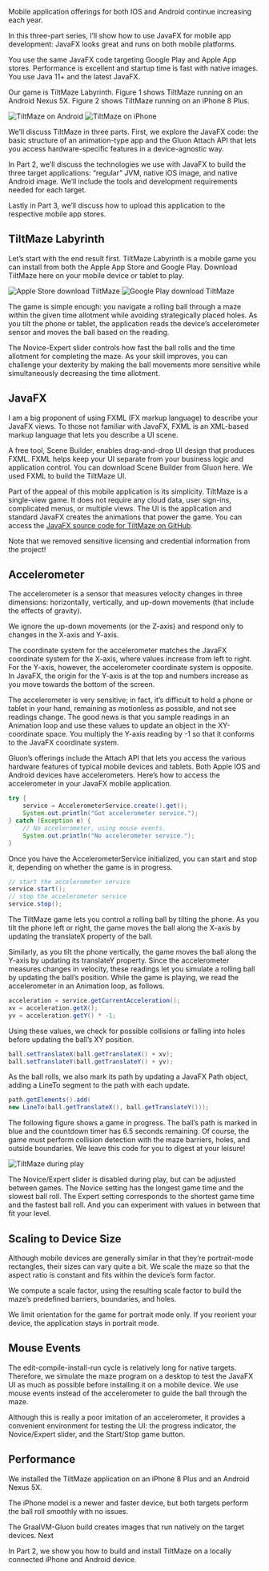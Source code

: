 Mobile application offerings for both IOS and Android continue increasing each year.

In this three-part series, I’ll show how to use JavaFX for mobile app development: JavaFX looks great and runs on both mobile platforms.

You use the same JavaFX code targeting Google Play and Apple App stores. Performance is excellent and startup time is fast with native images. You use Java 11+ and the latest JavaFX.

Our game is TiltMaze Labyrinth. Figure 1 shows TiltMaze running on an Android Nexus 5X. Figure 2 shows TiltMaze running on an iPhone 8 Plus.

![TiltMaze on Android](TiltMaze-android-small.jpg)
![TiltMaze on iPhone](TiltMaze-iPhone-small.jpg)

We’ll discuss TiltMaze in three parts. First, we explore the JavaFX code: the basic structure of an animation-type app and the Gluon Attach API that lets you access hardware-specific features in a device-agnostic way.

In Part 2, we’ll discuss the technologies we use with JavaFX to build the three target applications: “regular” JVM, native iOS image, and native Android image. We’ll include the tools and development requirements needed for each target.

Lastly in Part 3, we’ll discuss how to upload this application to the respective mobile app stores.

## TiltMaze Labyrinth

Let’s start with the end result first. TiltMaze Labyrinth is a mobile game you can install from both the Apple App Store and Google Play. Download TiltMaze here on your mobile device or tablet to play.

![Apple Store download TiltMaze](app-store-logo-sm.jpg)
![Google Play download TiltMaze](google-play-logo-sm-1.jpg)

The game is simple enough: you navigate a rolling ball through a maze within the given time allotment while avoiding strategically placed holes. As you tilt the phone or tablet, the application reads the device’s accelerometer sensor and moves the ball based on the reading.

The Novice-Expert slider controls how fast the ball rolls and the time allotment for completing the maze. As your skill improves, you can challenge your dexterity by making the ball movements more sensitive while simultaneously decreasing the time allotment.

## JavaFX

I am a big proponent of using FXML (FX markup language) to describe your JavaFX views.  To those not familiar with JavaFX, FXML is an XML-based markup language that lets you describe a UI scene.

A free tool, Scene Builder, enables drag-and-drop UI design that produces FXML. FXML helps keep your UI separate from your business logic and application control. You can download Scene Builder from Gluon here. We used FXML to build the TiltMaze UI.

Part of the appeal of this mobile application is its simplicity. TiltMaze is a single-view game. It does not require any cloud data, user sign-ins, complicated menus, or multiple views. The UI is the application and standard JavaFX creates the animations that power the game. You can access the [JavaFX source code for TiltMaze on GitHub](https://github.com/gailasgteach/TiltMaze).

Note that we removed sensitive licensing and credential information from the project!

## Accelerometer

The accelerometer is a sensor that measures velocity changes in three dimensions: horizontally, vertically, and up-down movements (that include the effects of gravity).

We ignore the up-down movements (or the Z-axis) and respond only to changes in the X-axis and Y-axis.

The coordinate system for the accelerometer matches the JavaFX coordinate system for the X-axis, where values increase from left to right. For the Y-axis, however, the accelerometer coordinate system is opposite. In JavaFX, the origin for the Y-axis is at the top and numbers increase as you move towards the bottom of the screen.

The accelerometer is very sensitive; in fact, it’s difficult to hold a phone or tablet in your hand, remaining as motionless as possible, and not see readings change. The good news is that you sample readings in an Animation loop and use these values to update an object in the XY-coordinate space. You multiply the Y-axis reading by -1 so that it conforms to the JavaFX coordinate system.

Gluon’s offerings include the Attach API that lets you access the various hardware features of typical mobile devices and tablets. Both Apple IOS and Android devices have accelerometers. Here’s how to access the accelerometer in your JavaFX mobile application.

```java
try {
    service = AccelerometerService.create().get();
    System.out.println("Got accelerometer service.");
} catch (Exception e) {
    // No accelerometer, using mouse events.
    System.out.println("No accelerometer service.");
}
```

Once you have the AccelerometerService initialized, you can start and stop it, depending on whether the game is in progress.

```java
// start the accelerometer service
service.start();
// stop the accelerometer service
service.stop();
```

The TiltMaze game lets you control a rolling ball by tilting the phone. As you tilt the phone left or right, the game moves the ball along the X-axis by updating the translateX property of the ball.

Similarly, as you tilt the phone vertically, the game moves the ball along the Y-axis by updating its translateY property. Since the accelerometer measures changes in velocity, these readings let you simulate a rolling ball by updating the ball’s position. While the game is playing, we read the accelerometer in an Animation loop, as follows.

```java
acceleration = service.getCurrentAcceleration();
xv = acceleration.getX();
yv = acceleration.getY() * -1;
```

Using these values, we check for possible collisions or falling into holes before updating the ball’s XY position.

```java
ball.setTranslateX(ball.getTranslateX() + xv);
ball.setTranslateY(ball.getTranslateY() + yv);
```

As the ball rolls, we also mark its path by updating a JavaFX Path object, adding a LineTo segment to the path with each update.

```java
path.getElements().add(
new LineTo(ball.getTranslateX(), ball.getTranslateY()));
```

The following figure shows a game in progress. The ball’s path is marked in blue and the countdown timer has 6.5 seconds remaining.  Of course, the game must perform collision detection with the maze barriers, holes, and outside boundaries. We leave this code for you to digest at your leisure!

![TiltMaze during play](TiltMaze-InPlay-small.jpg)

The Novice/Expert slider is disabled during play, but can be adjusted between games. The Novice setting has the longest game time and the slowest ball roll. The Expert setting corresponds to the shortest game time and the fastest ball roll. And you can experiment with values in between that fit your level.

## Scaling to Device Size

Although mobile devices are generally similar in that they’re portrait-mode rectangles, their sizes can vary quite a bit. We scale the maze so that the aspect ratio is constant and fits within the device’s form factor.

We compute a scale factor, using the resulting scale factor to build the maze’s predefined barriers, boundaries, and holes.

We limit orientation for the game for portrait mode only. If you reorient your device, the application stays in portrait mode.

## Mouse Events

The edit-compile-install-run cycle is relatively long for native targets. Therefore, we simulate the maze program on a desktop to test the JavaFX UI as much as possible before installing it on a mobile device. We use mouse events instead of the accelerometer to guide the ball through the maze.

Although this is really a poor imitation of an accelerometer, it provides a convenient environment for testing the UI: the progress indicator, the Novice/Expert slider, and the Start/Stop game button.

## Performance

We installed the TiltMaze application on an iPhone 8 Plus and an Android Nexus 5X.

The iPhone model is a newer and faster device, but both targets perform the ball roll smoothly with no issues.

The GraalVM-Gluon build creates images that run natively on the target devices.
Next

In Part 2, we show you how to build and install TiltMaze on a locally connected iPhone and Android device.